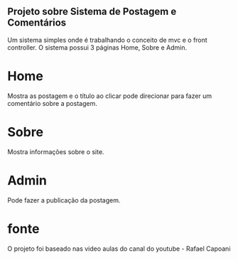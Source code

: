 ## Projeto sobre Sistema de Postagem e Comentários
Um sistema simples onde é trabalhando o conceito de mvc e o front controller. 
O sistema possui 3 páginas Home, Sobre e Admin.
# Home  
Mostra as postagem e o título ao clicar pode direcionar para fazer um comentário sobre a postagem.
# Sobre 
Mostra informações sobre o site.
# Admin 
Pode fazer a publicação da postagem.

# fonte
O projeto foi baseado nas video aulas do canal do youtube - Rafael Capoani